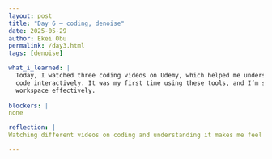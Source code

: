 ```yaml
---
layout: post
title: "Day 6 – coding, denoise"
date: 2025-05-29
author: Ekei Obu 
permalink: /day3.html
tags: [denoise]

what_i_learned: |
  Today, I watched three coding videos on Udemy, which helped me understand the basics more clearly. I also started working with Anaconda to manage my Python environments and began using Jupyter Notebook to write and test my 
  code interactively. It was my first time using these tools, and I’m starting to feel more confident navigating them. The videos made it easier to understand how to run code cells, write in Markdown, and organize my 
  workspace effectively.
  
blockers: |
none  

reflection: |
Watching different videos on coding and understanding it makes me feel like anyone can learn anything 

---
```

